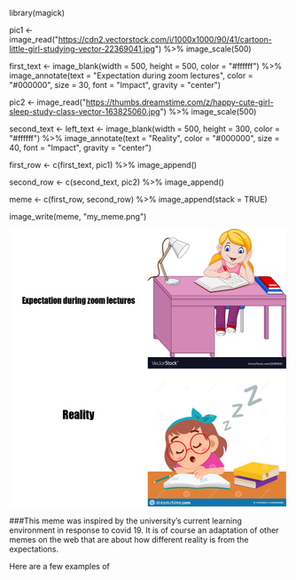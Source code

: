 library(magick)

pic1 <- image_read("https://cdn2.vectorstock.com/i/1000x1000/90/41/cartoon-little-girl-studying-vector-22369041.jpg") %>%
  image_scale(500) 

first_text <- image_blank(width = 500, height = 500, color = "#ffffff") %>%
  image_annotate(text = "Expectation during zoom lectures", color = "#000000", 
                 size = 30, font = "Impact", gravity = "center")

pic2 <- image_read("https://thumbs.dreamstime.com/z/happy-cute-girl-sleep-study-class-vector-163825060.jpg") %>%
  image_scale(500)

second_text <- left_text <- image_blank(width = 500, height = 300, color = "#ffffff") %>%
  image_annotate(text = "Reality", color = "#000000", 
                 size = 40, font = "Impact", gravity = "center")

first_row <- c(first_text, pic1) %>%
  image_append()

second_row <- c(second_text, pic2) %>%
  image_append()

meme <- c(first_row, second_row) %>%
  image_append(stack = TRUE)

image_write(meme, "my_meme.png")


<img src="my_meme.png" width="500" height="500">


###This meme was inspired by the university’s current learning environment in response to covid 19. It is of course an adaptation of other memes on the web that are about how different reality is from the expectations. 

Here are a few examples of 
